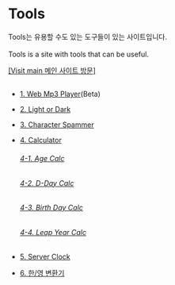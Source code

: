 # Tools

Tools는 유용할 수도 있는 도구들이 있는 사이트입니다.<br><br>
Tools is a site with tools that can be useful.

<a href='dm-09.github.io/tools'>[Visit main 메인 사이트 방문]</a>


##
- <a href="https://github.com/DM-09/tools/tree/main/WMP">1. Web Mp3 Player</a>(Beta)
- <a href="https://github.com/DM-09/tools/tree/main/LoD">2. Light or Dark</a>
- <a href="https://github.com/DM-09/tools/tree/main/CS">3. Character Spammer</a>

- <a href="https://github.com/DM-09/tools/tree/main/Calc">4. Calculator</a><br>
  ###### <a href="https://github.com/DM-09/tools/tree/main/Calc/Age">4-1. Age Calc</a>
  ###### <a href="https://github.com/DM-09/tools/tree/main/Calc/DDay">4-2. D-Day Calc</a>
  ###### <a href="https://github.com/DM-09/tools/tree/main/Calc/BD">4-3. Birth Day Calc</a>
  ###### <a href="https://github.com/DM-09/tools/tree/main/Calc/LY">4-4. Leap Year Calc</a>

- <a href="https://github.com/DM-09/tools/tree/main/SC">5. Server Clock</a>
- <a href="https://github.com/DM-09/tools/tree/main/KE">6. 한/영 변환기</a>
